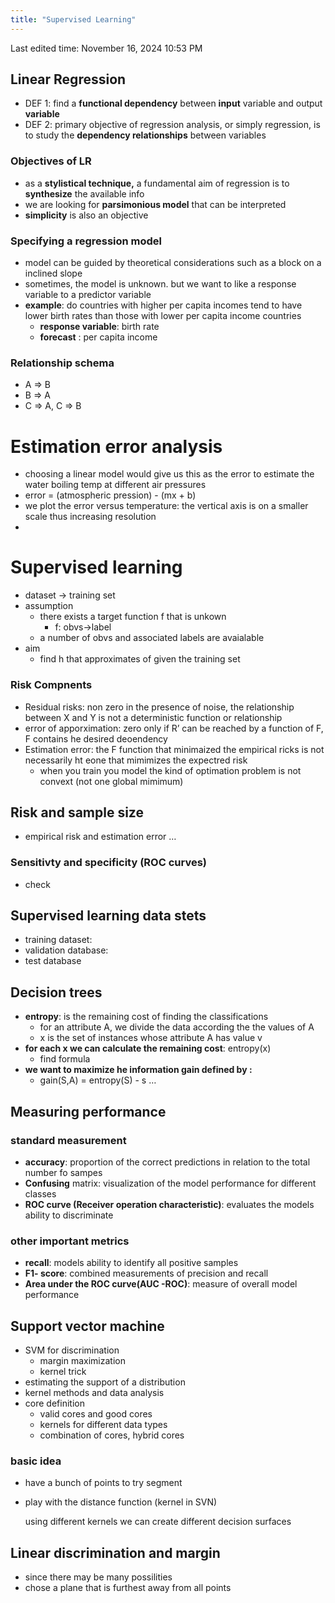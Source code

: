 ```yaml
---
title: "Supervised Learning"
---
```

Last edited time: November 16, 2024 10:53 PM

## Linear Regression

- DEF 1: find a **functional dependency** between **input** variable and output **variable**
- DEF 2: primary objective of regression analysis, or simply regression, is to study the **dependency relationships** between variables

### Objectives of LR

- as a **stylistical technique,** a fundamental aim of regression is to **synthesize** the available info
- we are looking for **parsimonious model** that can be interpreted
- **simplicity** is also an objective

### Specifying a regression model

- model can be guided by theoretical considerations such as a block on a inclined slope
- sometimes, the model is unknown. but we want to like a response variable to a predictor variable
- **example**: do countries with higher per capita incomes tend to have lower birth rates than those with lower per capita income countries
    - **response variable**: birth rate
    - **forecast** : per capita income

### Relationship schema

- A ⇒ B
- B ⇒ A
- C ⇒ A, C ⇒ B

# Estimation error analysis

- choosing a linear model would give us this as the error to estimate the water boiling temp at different air pressures
- error = (atmospheric pression) - (mx + b)
- we plot the error versus temperature: the vertical axis is on a smaller scale thus increasing resolution
- 

# Supervised learning

- dataset → training set
- assumption
    - there exists a target function f that is unkown
        - f: obvs→label
    - a number of obvs and associated labels are avaialable
- aim
    - find h that approximates of given the training set

### Risk Compnents

- Residual risks: non zero in the presence of noise, the relationship between X and Y is not a deterministic function or relationship
- error of apporximation: zero only if R’ can be reached by a function of  F, F contains he desired deoendency
- Estimation error: the F function that minimaized the empirical ricks is not necessarily ht eone that mimimizes the expectred risk
    - when you train you model the kind of optimation problem is not convext (not one global mimimum)

## Risk and sample size

- empirical risk and estimation error …

### Sensitivty and specificity (ROC curves)

- check

## Supervised learning data stets

- training dataset:
- validation database:
- test database

## Decision trees

- **entropy**: is the remaining cost of finding the classifications
    - for an attribute A, we divide the data according the the values of A
    - x is the set of instances whose attribute A has value v
- **for each x we can calculate the remaining cost**: entropy(x)
    - find formula
- **we want to maximize he information gain defined by :**
    - gain(S,A) = entropy(S) - s …

## Measuring performance

### standard measurement

- **accuracy**: proportion of the correct predictions in relation to the total number fo sampes
- **Confusing** matrix: visualization of the model performance for different classes
- **ROC curve (Receiver operation characteristic)**: evaluates the models ability to discriminate

### other important metrics

- **recall**: models ability to identify all positive samples
- **F1- score**: combined measurements of precision and recall
- **Area under the ROC curve(AUC  -ROC)**: measure of overall model performance

## Support vector machine

- SVM for discrimination
    - margin maximization
    - kernel trick
- estimating the support of a distribution
- kernel methods and data analysis
- core definition
    - valid cores and good cores
    - kernels for different data types
    - combination of cores, hybrid cores

### basic idea

- have a bunch of points to try segment
- play with the distance function (kernel in SVN)
    
    using different kernels we can create different decision surfaces
    

## Linear discrimination and margin

- since there may be many possilities
- chose a plane that is furthest away from all points
